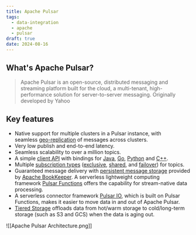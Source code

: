 ```yaml
---
title: Apache Pulsar
tags:
  - data-integration
  - apache
  - pulsar
draft: true
date: 2024-08-16
---
```


## What's  Apache Pulsar?

> Apache Pulsar is an open-source, distributed messaging and streaming platform built for the cloud, a multi-tenant, high-performance solution for server-to-server messaging. Originally developed by Yahoo


## Key features

- Native support for multiple clusters in a Pulsar instance, with seamless [geo-replication](https://pulsar.apache.org/docs/3.3.x/administration-geo/) of messages across clusters.
- Very low publish and end-to-end latency.
- Seamless scalability to over a million topics.
- A simple [client API](https://pulsar.apache.org/docs/3.3.x/concepts-clients/) with bindings for [Java](https://pulsar.apache.org/docs/3.3.x/client-libraries-java/), [Go](https://pulsar.apache.org/docs/3.3.x/client-libraries-go/), [Python](https://pulsar.apache.org/docs/3.3.x/client-libraries-python/) and [C++](https://pulsar.apache.org/docs/3.3.x/client-libraries-cpp/).
- Multiple [subscription types](https://pulsar.apache.org/docs/3.3.x/concepts-messaging/#subscription-types) ([exclusive](https://pulsar.apache.org/docs/3.3.x/concepts-messaging/#exclusive), [shared](https://pulsar.apache.org/docs/3.3.x/concepts-messaging/#shared), and [failover](https://pulsar.apache.org/docs/3.3.x/concepts-messaging/#failover)) for topics.
- Guaranteed message delivery with [persistent message storage](https://pulsar.apache.org/docs/3.3.x/concepts-architecture-overview/#persistent-storage) provided by [Apache BookKeeper](http://bookkeeper.apache.org/). A serverless lightweight computing framework [Pulsar Functions](https://pulsar.apache.org/docs/3.3.x/functions-overview/) offers the capability for stream-native data processing.
- A serverless connector framework [Pulsar IO](https://pulsar.apache.org/docs/3.3.x/io-overview/), which is built on Pulsar Functions, makes it easier to move data in and out of Apache Pulsar.
- [Tiered Storage](https://pulsar.apache.org/docs/3.3.x/tiered-storage-overview/) offloads data from hot/warm storage to cold/long-term storage (such as S3 and GCS) when the data is aging out.

![[Apache Pulsar Architecture.png]]